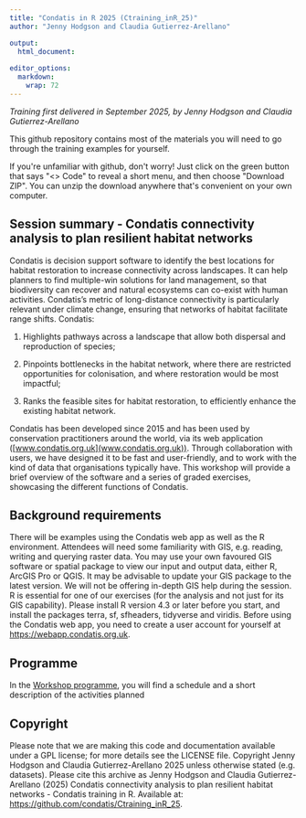 ```yaml
---
title: "Condatis in R 2025 (Ctraining_inR_25)"
author: "Jenny Hodgson and Claudia Gutierrez-Arellano" 

output:
  html_document: 
  
editor_options: 
  markdown: 
    wrap: 72
---
```


*Training first delivered in September 2025, by Jenny Hodgson and
Claudia Gutierrez-Arellano*

This github repository contains most of the materials you will need to
go through the training examples for yourself.

If you're unfamiliar with github, don't worry! Just click on the green
button that says "\<\> Code" to reveal a short menu, and then choose
"Download ZIP". You can unzip the download anywhere that's convenient on
your own computer.

## Session summary - Condatis connectivity analysis to plan resilient habitat networks

Condatis is decision support software to identify the best locations for
habitat restoration to increase connectivity across landscapes. It can
help planners to find multiple-win solutions for land management, so
that biodiversity can recover and natural ecosystems can co-exist with
human activities. Condatis’s metric of long-distance connectivity is
particularly relevant under climate change, ensuring that networks of
habitat facilitate range shifts. Condatis:

1.  Highlights pathways across a landscape that allow both dispersal and
    reproduction of species;

2.  Pinpoints bottlenecks in the habitat network, where there are
    restricted opportunities for colonisation, and where restoration
    would be most impactful;

3.  Ranks the feasible sites for habitat restoration, to efficiently
    enhance the existing habitat network.

Condatis has been developed since 2015 and has been used by conservation
practitioners around the world, via its web application
([www.condatis.org.uk](www.condatis.org.uk)). Through collaboration with
users, we have designed it to be fast and user-friendly, and to work
with the kind of data that organisations typically have. This workshop
will provide a brief overview of the software and a series of graded
exercises, showcasing the different functions of Condatis.

## Background requirements

There will be examples using the Condatis web app as well as the R
environment. Attendees will need some familiarity with GIS, e.g.
reading, writing and querying raster data. You may use your own favoured
GIS software or spatial package to view our input and output data,
either R, ArcGIS Pro or QGIS. It may be advisable to update your GIS
package to the latest version. We will not be offering in-depth GIS help
during the session. R is essential for one of our exercises (for the
analysis and not just for its GIS capability). Please install R version
4.3 or later before you start, and install the packages terra, sf,
sfheaders, tidyverse and viridis. Before using the Condatis web app, you
need to create a user account for yourself at
<https://webapp.condatis.org.uk>.

## Programme

In the [Workshop
programme](https://condatis.github.io/Ctraining_inR_25/), you will find
a schedule and a short description of the activities planned

## Copyright

Please note that we are making this code and documentation available
under a GPL license; for more details see the LICENSE file. Copyright
Jenny Hodgson and Claudia Gutierrez-Arellano 2025 unless otherwise
stated (e.g. datasets). Please cite this archive as Jenny Hodgson and
Claudia Gutierrez-Arellano (2025) Condatis connectivity analysis to plan
resilient habitat networks - Condatis training in R. Available at:
<https://github.com/condatis/Ctraining_inR_25>.

